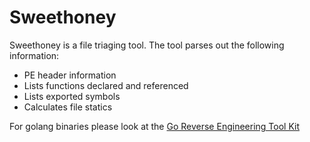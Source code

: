 # Sweethoney
Sweethoney is a file triaging tool.  The tool parses out the following information:

* PE header information
* Lists functions declared and referenced
* Lists exported symbols
* Calculates file statics

For golang binaries please look at the [Go Reverse Engineering Tool Kit](https://go-re.tk/)
